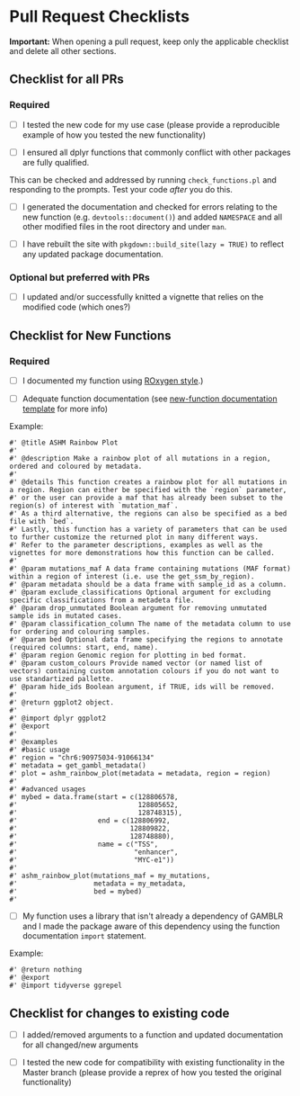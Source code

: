 # Pull Request Checklists

**Important:** When opening a pull request, keep only the applicable checklist and delete all other sections.

## Checklist for all PRs

### Required

- [ ] I tested the new code for my use case (please provide a reproducible example of how you tested the new functionality)

- [ ] I ensured all dplyr functions that commonly conflict with other packages are fully qualified. 

This can be checked and addressed by running `check_functions.pl` and responding to the prompts. Test your code _after_ you do this.

- [ ] I generated the documentation and checked for errors relating to the new function (e.g. `devtools::document()`) and added `NAMESPACE` and all other modified files in the root directory and under `man`. 

- [ ] I have rebuilt the site with `pkgdown::build_site(lazy = TRUE)` to reflect any updated package documentation.

### Optional but preferred with PRs

- [ ] I updated and/or successfully knitted a vignette that relies on the modified code (which ones?)

## Checklist for New Functions

### Required

- [ ] I documented my function using [ROxygen style](https://jozef.io/r102-addin-roxytags/#:~:text=Inserting%20a%20skeleton%20%2D%20Do%20this,Shift%2BAlt%2BR%20).)

- [ ] Adequate function documentation (see [new-function documentation template](https://github.com/morinlab/GAMBLR#title) for more info)

Example:
```
#' @title ASHM Rainbow Plot
#'
#' @description Make a rainbow plot of all mutations in a region, ordered and coloured by metadata.
#'
#' @details This function creates a rainbow plot for all mutations in a region. Region can either be specified with the `region` parameter,
#' or the user can provide a maf that has already been subset to the region(s) of interest with `mutation_maf`.
#' As a third alternative, the regions can also be specified as a bed file with `bed`.
#' Lastly, this function has a variety of parameters that can be used to further customize the returned plot in many different ways.
#' Refer to the parameter descriptions, examples as well as the vignettes for more demonstrations how this function can be called.
#'
#' @param mutations_maf A data frame containing mutations (MAF format) within a region of interest (i.e. use the get_ssm_by_region).
#' @param metadata should be a data frame with sample_id as a column.
#' @param exclude_classifications Optional argument for excluding specific classifications from a metadeta file.
#' @param drop_unmutated Boolean argument for removing unmutated sample ids in mutated cases.
#' @param classification_column The name of the metadata column to use for ordering and colouring samples.
#' @param bed Optional data frame specifying the regions to annotate (required columns: start, end, name).
#' @param region Genomic region for plotting in bed format.
#' @param custom_colours Provide named vector (or named list of vectors) containing custom annotation colours if you do not want to use standartized pallette.
#' @param hide_ids Boolean argument, if TRUE, ids will be removed.
#'
#' @return ggplot2 object.
#'
#' @import dplyr ggplot2
#' @export
#'
#' @examples
#' #basic usage
#' region = "chr6:90975034-91066134"
#' metadata = get_gambl_metadata()
#' plot = ashm_rainbow_plot(metadata = metadata, region = region)
#'
#' #advanced usages
#' mybed = data.frame(start = c(128806578,
#'                              128805652,
#'                              128748315),
#'                    end = c(128806992,
#'                            128809822,
#'                            128748880),
#'                    name = c("TSS",
#'                             "enhancer",
#'                             "MYC-e1"))
#'
#' ashm_rainbow_plot(mutations_maf = my_mutations,
#'                   metadata = my_metadata,
#'                   bed = mybed)
#'
```

- [ ] My function uses a library that isn't already a dependency of GAMBLR and I made the package aware of this dependency using the function documentation `import` statement. 

Example:
```
#' @return nothing
#' @export
#' @import tidyverse ggrepel
```

## Checklist for changes to existing code

- [ ] I added/removed arguments to a function and updated documentation for all changed/new arguments

- [ ] I tested the new code for compatibility with existing functionality in the Master branch (please provide a reprex of how you tested the original functionality)

